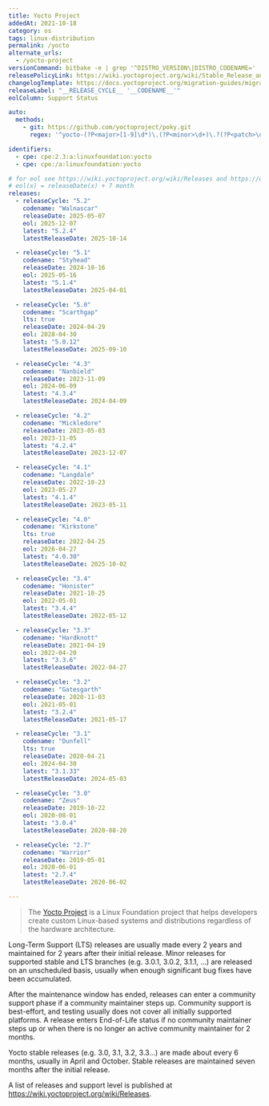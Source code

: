 ```yaml
---
title: Yocto Project
addedAt: 2021-10-18
category: os
tags: linux-distribution
permalink: /yocto
alternate_urls:
  - /yocto-project
versionCommand: bitbake -e | grep '^DISTRO_VERSION\|DISTRO_CODENAME='
releasePolicyLink: https://wiki.yoctoproject.org/wiki/Stable_Release_and_LTS
changelogTemplate: https://docs.yoctoproject.org/migration-guides/migration-__RELEASE_CYCLE__.html
releaseLabel: "__RELEASE_CYCLE__ '__CODENAME__'"
eolColumn: Support Status

auto:
  methods:
    - git: https://github.com/yoctoproject/poky.git
      regex: '^yocto-(?P<major>[1-9]\d*)\.(?P<minor>\d+)\.?(?P<patch>\d+)?$'

identifiers:
  - cpe: cpe:2.3:a:linuxfoundation:yocto
  - cpe: cpe:/a:linuxfoundation:yocto

# for eol see https://wiki.yoctoproject.org/wiki/Releases and https://docs.yoctoproject.org/dev/_images/releases.svg
# eol(x) = releaseDate(x) + 7 month
releases:
  - releaseCycle: "5.2"
    codename: "Walnascar"
    releaseDate: 2025-05-07
    eol: 2025-12-07
    latest: "5.2.4"
    latestReleaseDate: 2025-10-14

  - releaseCycle: "5.1"
    codename: "Styhead"
    releaseDate: 2024-10-16
    eol: 2025-05-16
    latest: "5.1.4"
    latestReleaseDate: 2025-04-01

  - releaseCycle: "5.0"
    codename: "Scarthgap"
    lts: true
    releaseDate: 2024-04-29
    eol: 2028-04-30
    latest: "5.0.12"
    latestReleaseDate: 2025-09-10

  - releaseCycle: "4.3"
    codename: "Nanbield"
    releaseDate: 2023-11-09
    eol: 2024-06-09
    latest: "4.3.4"
    latestReleaseDate: 2024-04-09

  - releaseCycle: "4.2"
    codename: "Mickledore"
    releaseDate: 2023-05-03
    eol: 2023-11-05
    latest: "4.2.4"
    latestReleaseDate: 2023-12-07

  - releaseCycle: "4.1"
    codename: "Langdale"
    releaseDate: 2022-10-23
    eol: 2023-05-27
    latest: "4.1.4"
    latestReleaseDate: 2023-05-11

  - releaseCycle: "4.0"
    codename: "Kirkstone"
    lts: true
    releaseDate: 2022-04-25
    eol: 2026-04-27
    latest: "4.0.30"
    latestReleaseDate: 2025-10-02

  - releaseCycle: "3.4"
    codename: "Honister"
    releaseDate: 2021-10-25
    eol: 2022-05-01
    latest: "3.4.4"
    latestReleaseDate: 2022-05-12

  - releaseCycle: "3.3"
    codename: "Hardknott"
    releaseDate: 2021-04-19
    eol: 2022-04-20
    latest: "3.3.6"
    latestReleaseDate: 2022-04-27

  - releaseCycle: "3.2"
    codename: "Gatesgarth"
    releaseDate: 2020-11-03
    eol: 2021-05-01
    latest: "3.2.4"
    latestReleaseDate: 2021-05-17

  - releaseCycle: "3.1"
    codename: "Dunfell"
    lts: true
    releaseDate: 2020-04-21
    eol: 2024-04-30
    latest: "3.1.33"
    latestReleaseDate: 2024-05-03

  - releaseCycle: "3.0"
    codename: "Zeus"
    releaseDate: 2019-10-22
    eol: 2020-08-01
    latest: "3.0.4"
    latestReleaseDate: 2020-08-20

  - releaseCycle: "2.7"
    codename: "Warrior"
    releaseDate: 2019-05-01
    eol: 2020-06-01
    latest: "2.7.4"
    latestReleaseDate: 2020-06-02

---
```


> The [Yocto Project](https://www.yoctoproject.org/) is a Linux Foundation project that helps
> developers create custom Linux-based systems and distributions regardless of the hardware
> architecture.

Long-Term Support (LTS) releases are usually made every 2 years and maintained for 2 years after
their initial release. Minor releases for supported stable and LTS branches (e.g. 3.0.1, 3.0.2,
3.1.1, …) are released on an unscheduled basis, usually when enough significant bug fixes have been
accumulated.

After the maintenance window has ended, releases can enter a community support phase if a
community maintainer steps up. Community support is best-effort, and testing usually does not cover
all initially supported platforms. A release enters End-of-Life status if no community maintainer
steps up or when there is no longer an active community maintainer for 2 months.

Yocto stable releases (e.g. 3.0, 3.1, 3.2, 3.3…) are made about every 6 months, usually in April
and October. Stable releases are maintained seven months after the initial release.

A list of releases and support level is published at <https://wiki.yoctoproject.org/wiki/Releases>.
